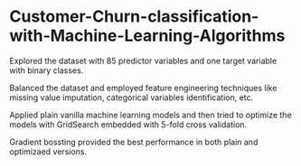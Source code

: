 # Customer-Churn-classification-with-Machine-Learning-Algorithms
Explored the dataset with 85 predictor variables and one target variable with binary classes.

Balanced the dataset and employed feature engineering techniques like missing value imputation, categorical variables identification, etc.

Applied plain vanilla machine learning models and then tried to optimize the models with GridSearch embedded with 5-fold cross validation.

Gradient bossting provided the best performance in both plain and optimizaed versions.
